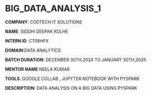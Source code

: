 # BIG_DATA_ANALYSIS_1

**COMPANY**: CODTECH IT SOLUTIONS

**NAME**: SIDDHI DEEPAK KOLHE

**INTERN ID**: CT08HFX

**DOMAIN**:DATA ANALYTICS

**BATCH DURATION**: DECEMBER 30TH,2024 TO JANUARY 30TH,2025

**MENTOR NAME**:NEELA KUMAR

**TOOLS**: GOOGLE COLLAB , JUPYTER NOTEBOOK WITH PYSPARK

**DESCRIPTION**: DATA ANALYSIS ON A BIG DATA USING PYSPARK
